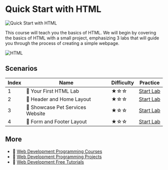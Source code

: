 # Quick Start with HTML

![Quick Start with HTML](https://cover-creator.appbot.io/quick-start-with-html.png)

This course will teach you the basics of HTML. We will begin by covering the basics of HTML with a small project, emphasizing 3 labs that will guide you through the process of creating a simple webpage.

![HTML](https://img.shields.io/badge/HTML-whitesmoke?style=for-the-badge&logo=html)


## Scenarios

|   Index | Name                            | Difficulty   | Practice                                                             |
|---------|---------------------------------|--------------|----------------------------------------------------------------------|
|       1 | 📖 Your First HTML Lab           | ★☆☆          | <a target='_blank' href='https://labex.io/labs/92740'>Start Lab</a>  |
|       2 | 📖 Header and Home Layout        | ★☆☆          | <a target='_blank' href='https://labex.io/labs/271712'>Start Lab</a> |
|       3 | 📖 Showcase Pet Services Website | ★☆☆          | <a target='_blank' href='https://labex.io/labs/271713'>Start Lab</a> |
|       4 | 📖 Form and Footer Layout        | ★☆☆          | <a target='_blank' href='https://labex.io/labs/271711'>Start Lab</a> |

## More

- 🔗 [Web Development Programming Courses](https://github.com/labex-labs/awesome-programming-courses)
- 🔗 [Web Development Programming Projects](https://github.com/labex-labs/awesome-programming-projects)
- 🔗 [Web Development Free Tutorials](https://github.com/labex-labs/web-development-free-tutorials)

